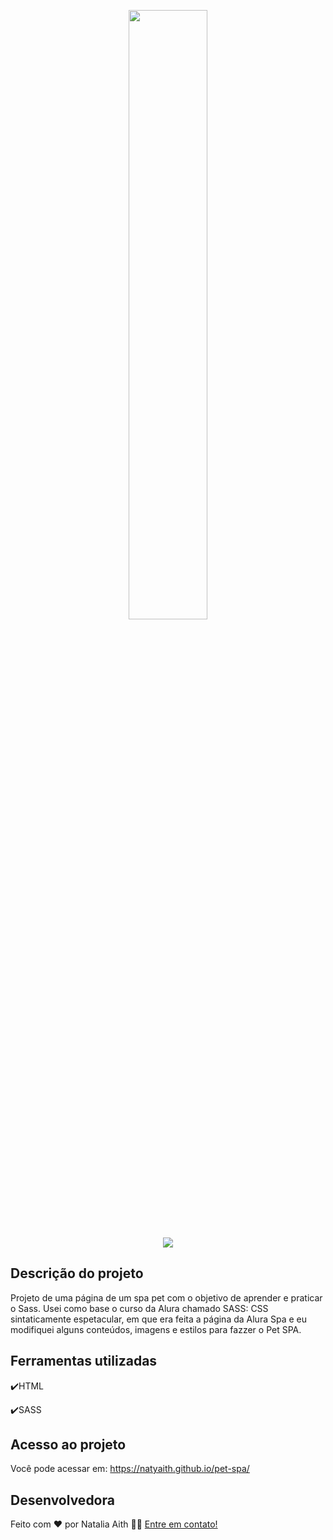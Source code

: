 <p align="center">
<img width=50% src="https://user-images.githubusercontent.com/61480327/221452968-a6094ae9-e4d5-4608-bd4f-604342ff61d6.png">
</p>
<p align="center">
<img src="http://img.shields.io/static/v1?label=STATUS&message=CONCLUIDO&color=GREEN&style=for-the-badge"/>
</p>




<h2>Descrição do projeto </h2>
  Projeto de uma página de um spa pet com o objetivo de aprender e praticar o Sass.
  Usei como base o curso da Alura chamado SASS: CSS sintaticamente espetacular, em que era feita a página da Alura Spa e eu modifiquei alguns conteúdos, imagens e estilos para fazzer o Pet SPA.
<p>
  
</p>

## Ferramentas utilizadas
:heavy_check_mark:HTML

:heavy_check_mark:SASS
###

## Acesso ao projeto

Você pode acessar em: https://natyaith.github.io/pet-spa/

## Desenvolvedora

Feito com ❤️ por Natalia Aith 👋🏽 [Entre em contato!](https://www.linkedin.com/in/natalia-aith)
